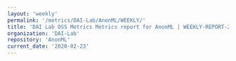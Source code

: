 ```yaml
---
layout: 'weekly'
permalink: '/metrics/DAI-Lab/AnonML/WEEKLY/'
title: 'DAI Lab OSS Metrics Metrics report for AnonML | WEEKLY-REPORT-2020-02-23'
organization: 'DAI-Lab'
repository: 'AnonML'
current_date: '2020-02-23'
---
```

